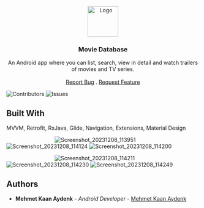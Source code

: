 <p align="center">
  <a href="https://github.com/mkaanaydenk/TMDb">
    <img src="https://www.themoviedb.org/assets/2/v4/logos/v2/blue_square_2-d537fb228cf3ded904ef09b136fe3fec72548ebc1fea3fbbd1ad9e36364db38b.svg" alt="Logo" width="80" height="80">
  </a>

  <h3 align="center">Movie Database</h3>

  <p align="center">
    An Android app where you can list, search, view in detail and watch trailers of movies and TV series. 
    <br/>
    <br/>
    <a href="https://github.com/mkaanaydenk/TMDb/issues">Report Bug</a>
    .
    <a href="https://github.com/mkaanaydenk/TMDb/issues">Request Feature</a>
  </p>
</p>

![Contributors](https://img.shields.io/github/contributors/mkaanaydenk/TMDb?color=dark-green) ![Issues](https://img.shields.io/github/issues/mkaanaydenk/TMDb) 

## Built With

MVVM, Retrofit, RxJava, Glide, Navigation, Extensions, Material Design



&nbsp; &nbsp; &nbsp; &nbsp; &nbsp; &nbsp; &nbsp; &nbsp; &nbsp; &nbsp; &nbsp; &nbsp; &nbsp; &nbsp; &nbsp; &nbsp; ![Screenshot_20231208_113951](https://github.com/mkaanaydenk/TMDb/assets/54694153/740f5044-8512-454a-9fa9-a3e555362765)
![Screenshot_20231208_114124](https://github.com/mkaanaydenk/TMDb/assets/54694153/6ee3477a-84af-435a-9624-8ed80e73c5a7)
![Screenshot_20231208_114200](https://github.com/mkaanaydenk/TMDb/assets/54694153/3542d46a-e55d-44e9-b9c8-5e66353a2388)

&nbsp; &nbsp; &nbsp; &nbsp; &nbsp; &nbsp; &nbsp; &nbsp; &nbsp; &nbsp; &nbsp; &nbsp; &nbsp; &nbsp; &nbsp; &nbsp; ![Screenshot_20231208_114211](https://github.com/mkaanaydenk/TMDb/assets/54694153/f045e242-6215-4153-ae73-9ebf4b63ae11)
![Screenshot_20231208_114230](https://github.com/mkaanaydenk/TMDb/assets/54694153/fa0d4850-3b1e-4f91-8910-a22bf8edb913)
![Screenshot_20231208_114249](https://github.com/mkaanaydenk/TMDb/assets/54694153/6c25ce3b-7481-4c92-ba2b-b52cd0724bc2)



## Authors

* **Mehmet Kaan Aydenk** - *Android Developer* - [Mehmet Kaan Aydenk](https://github.com/mkaanaydenk)
